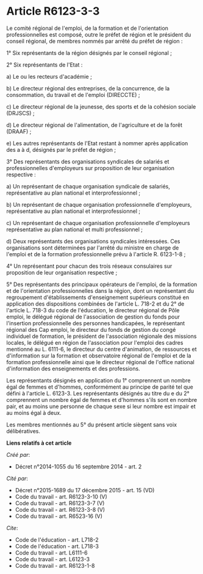 # Article R6123-3-3

Le comité régional de l'emploi, de la formation et de l'orientation professionnelles est composé, outre le préfet de région
et le président du conseil régional, de membres nommés par arrêté du préfet de région : 

1° Six représentants de la région désignés par le conseil régional ; 

2° Six représentants de l'Etat : 

a) Le ou les recteurs d'académie ; 

b) Le directeur régional des entreprises, de la concurrence, de la consommation, du travail et de l'emploi (DIRECCTE) ; 

c) Le directeur régional de la jeunesse, des sports et de la cohésion sociale (DRJSCS) ; 

d) Le directeur régional de l'alimentation, de l'agriculture et de la forêt (DRAAF) ; 

e) Les autres représentants de l'Etat restant à nommer après application des a à d, désignés par le préfet de région ; 

3° Des représentants des organisations syndicales de salariés et professionnelles d'employeurs sur proposition de leur
organisation respective : 

a) Un représentant de chaque organisation syndicale de salariés, représentative au plan national et interprofessionnel ; 

b) Un représentant de chaque organisation professionnelle d'employeurs, représentative au plan national et
interprofessionnel ; 

c) Un représentant de chaque organisation professionnelle d'employeurs représentative au plan national et multi
professionnel ; 

d) Deux représentants des organisations syndicales intéressées. Ces organisations sont déterminées par l'arrêté du ministre
en charge de l'emploi et de la formation professionnelle prévu à l'article R. 6123-1-8 ; 

4° Un représentant pour chacun des trois réseaux consulaires sur proposition de leur organisation respective ; 

5° Des représentants des principaux opérateurs de l'emploi, de la formation et de l'orientation professionnelles dans la
région, dont un représentant du regroupement d'établissements d'enseignement supérieurs constitué en application des
dispositions combinées de l'article L. 718-2 et du 2° de l'article L. 718-3 du code de l'éducation, le directeur régional de
Pôle emploi, le délégué régional de l'association de gestion du fonds pour l'insertion professionnelle des personnes
handicapées, le représentant régional des Cap emploi, le directeur du fonds de gestion du congé individuel de formation, le
président de l'association régionale des missions locales, le délégué en région de l'association pour l'emploi des cadres
mentionné au L. 6111-6, le directeur du centre d'animation, de ressources et d'information sur la formation et observatoire
régional de l'emploi et de la formation professionnelle ainsi que le directeur régional de l'office national d'information
des enseignements et des professions. 

Les représentants désignés en application du 1° comprennent un nombre égal de femmes et d'hommes, conformément au principe de
parité tel que défini à l'article L. 6123-3. Les représentants désignés au titre du e du 2° comprennent un nombre égal de
femmes et d'hommes s'ils sont en nombre pair, et au moins une personne de chaque sexe si leur nombre est impair et au moins
égal à deux. 

Les membres mentionnés au 5° du présent article siègent sans voix délibératives.

**Liens relatifs à cet article**

_Créé par_:

  - Décret n°2014-1055 du 16 septembre 2014 - art. 2

_Cité par_:

  - Décret n°2015-1689 du 17 décembre 2015 - art. 15 (VD)
  - Code du travail - art. R6123-3-10 (V)
  - Code du travail - art. R6123-3-7 (V)
  - Code du travail - art. R6123-3-8 (V)
  - Code du travail - art. R6523-16 (V)

_Cite_:

  - Code de l'éducation - art. L718-2
  - Code de l'éducation - art. L718-3
  - Code du travail - art. L6111-6
  - Code du travail - art. L6123-3
  - Code du travail - art. R6123-1-8
